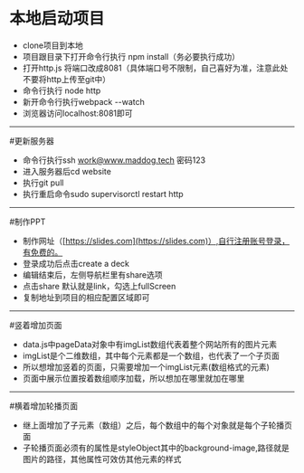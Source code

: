 # 本地启动项目
- clone项目到本地
- 项目跟目录下打开命令行执行 npm install（务必要执行成功）
- 打开http.js 将端口改成8081（具体端口号不限制，自己喜好为准，注意此处不要将http上传至git中）
- 命令行执行 node http
- 新开命令行执行webpack --watch
- 浏览器访问localhost:8081即可

-------------------

#更新服务器
- 命令行执行ssh work@www.maddog.tech   密码123
- 进入服务器后cd website
- 执行git pull
- 执行重启命令sudo supervisorctl restart http

---------------------

#制作PPT
- 制作网址（[https://slides.com](https://slides.com)）,自行注册账号登录，有免费的。
- 登录成功后点击create a deck
- 编辑结束后，左侧导航栏里有share选项
- 点击share 默认就是link，勾选上fullScreen
- 复制地址到项目的相应配置区域即可

----------------------

#竖着增加页面
- data.js中pageData对象中有imgList数组代表着整个网站所有的图片元素
- imgList是个二维数组，其中每个元素都是一个数组，也代表了一个子页面
- 所以想增加竖着的页面，只需要增加一个imgList元素(数组格式的元素)
- 页面中展示位置按着数组顺序加载，所以想加在哪里就加在哪里

---------------------

#横着增加轮播页面
- 继上面增加了子元素（数组）之后，每个数组中的每个对象就是每个子轮播页面
- 子轮播页面必须有的属性是styleObject其中的background-image,路径就是图片的路径，其他属性可效仿其他元素的样式
